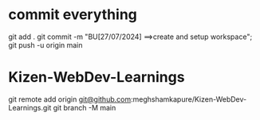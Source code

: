 commit everything
===============================
git add .
git commit -m "BU[27/07/2024] ==>create and setup workspace";
git push -u origin main



# Kizen-WebDev-Learnings


git remote add origin git@github.com:meghshamkapure/Kizen-WebDev-Learnings.git
git branch -M main


